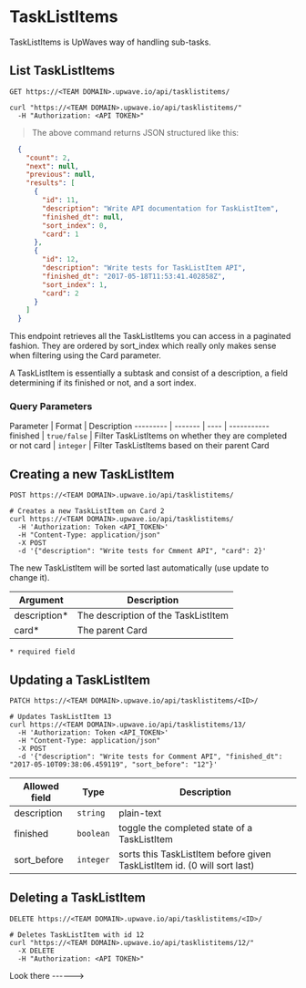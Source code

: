 # TaskListItems

TaskListItems is UpWaves way of handling sub-tasks.

## List TaskListItems

`GET https://<TEAM DOMAIN>.upwave.io/api/tasklistitems/`

```shell
curl "https://<TEAM DOMAIN>.upwave.io/api/tasklistitems/"
  -H "Authorization: <API TOKEN>"
```

> The above command returns JSON structured like this:

```json
  {
    "count": 2,
    "next": null,
    "previous": null,
    "results": [
      {
        "id": 11,
        "description": "Write API documentation for TaskListItem",
        "finished_dt": null,
        "sort_index": 0,
        "card": 1
      },
      {
        "id": 12,
        "description": "Write tests for TaskListItem API",
        "finished_dt": "2017-05-18T11:53:41.402858Z",
        "sort_index": 1,
        "card": 2
      }
    ]
  }
```

This endpoint retrieves all the TaskListItems you can access in a paginated fashion.
They are ordered by sort_index which really only makes sense when filtering using the Card parameter.

A TaskListItem is essentially a subtask and consist of a description, a field determining if its finished or not, and a sort index.

### Query Parameters

Parameter | Format | Description
--------- | ------- | ---- | -----------
finished | `true/false` | Filter TaskListItems on whether they are completed or not
card | `integer` | Filter TaskListItems based on their parent Card

## Creating a new TaskListItem

`POST https://<TEAM DOMAIN>.upwave.io/api/tasklistitems/`

```shell
# Creates a new TaskListItem on Card 2
curl https://<TEAM DOMAIN>.upwave.io/api/tasklistitems/
  -H 'Authorization: Token <API_TOKEN>'
  -H "Content-Type: application/json"
  -X POST
  -d '{"description": "Write tests for Cmment API", "card": 2}'
```

The new TaskListItem will be sorted last automatically (use update to change it).

Argument | Description
-------- | -----------
description* | The description of the TaskListItem
card* | The parent Card

`* required field`

## Updating a TaskListItem

`PATCH https://<TEAM DOMAIN>.upwave.io/api/tasklistitems/<ID>/`

```shell
# Updates TaskListItem 13
curl https://<TEAM DOMAIN>.upwave.io/api/tasklistitems/13/
  -H 'Authorization: Token <API_TOKEN>'
  -H "Content-Type: application/json"
  -X POST
  -d '{"description": "Write tests for Comment API", "finished_dt": "2017-05-10T09:38:06.459119", "sort_before": "12"}'
```

Allowed field | Type | Description
-------- | ----------- | --------------
description | `string` | plain-text
finished | `boolean` | toggle the completed state of a TaskListItem
sort_before | `integer` | sorts this TaskListItem before given TaskListItem id. (0 will sort last)

## Deleting a TaskListItem
`DELETE https://<TEAM DOMAIN>.upwave.io/api/tasklistitems/<ID>/`

```shell
# Deletes TaskListItem with id 12
curl "https://<TEAM DOMAIN>.upwave.io/api/tasklistitems/12/"
  -X DELETE
  -H "Authorization: <API TOKEN>"
```

Look there ------>
